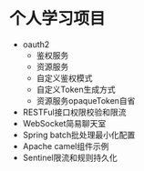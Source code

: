 # 个人学习项目

 - oauth2
    + 鉴权服务
    + 资源服务
    + 自定义鉴权模式
    + 自定义Token生成方式
    + 资源服务opaqueToken自省
 - RESTFul接口权限校验和限流
 - WebSocket简易聊天室
 - Spring batch批处理最小化配置
 - Apache camel组件示例
 - Sentinel限流和规则持久化